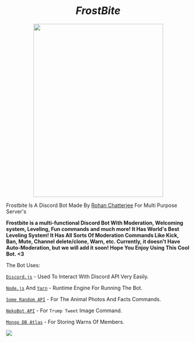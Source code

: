 # <div align="center">**_FrostBite_**
    
<div align="center">
    <img src="https://github.com/InsaneCoder789/Frostbite-1/blob/master/Frostbite.jpeg" height="474px" width="355px" />

</div>
    


Frostbite Is A Discord Bot Made By [Rohan Chatterjee](https://github.com/InsaneCoder789) For Multi Purpose Server's 
    
 **Frostbite is a multi-functional Discord Bot With Moderation, Welcoming system, Leveling, Fun commands and much more! It Has World's Best Leveling System! It Has All Sorts Of Moderation Commands Like Kick, Ban, Mute, Channel delete/clone, Warn, etc. Currently, it doesn't Have Auto-Moderation, but we will add it soon! Hope You Enjoy Using This Cool Bot. <3**


The Bot Uses:

[`Discord.js`](discord.js.org/) - Used To Interact With Discord API Very Easily.

[`Node.js`](https://nodejs.org/) And [`Yarn`](https://classic.yarnpkg.com/en/) - Runtime Engine For Running The Bot.

[`Some Random API`](https://some-random-api.ml/) - For The Animal Photos And Facts Commands.

[`NekoBot API`](https://docs.nekobot.xyz) - For `Trump Tweet` Image Command.

[`Mongo DB Atlas`](https://www.mongodb.com/cloud/atlas) - For Storing Warns Of Members.

<a href="https://discord.gg/ppGBYSeSqb">
    <img src="https://img.shields.io/badge/Discord-7289DA?style=for-the-badge&logo=discord&logoColor=white" />
</a>
